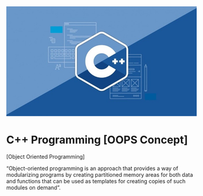 <h1 align="center">
  <img src="img/oopsconcept.jpeg" alt="C++ OOP" />
</h1>

# C++ Programming [OOPS Concept]

[Object Oriented Programming]

“Object-oriented programming is an approach that provides a way of modularizing programs by
creating partitioned memory areas for both data and functions that can be used as templates for
creating copies of such modules on demand”.
